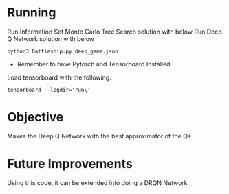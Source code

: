 # Running
Run Information Set Monte Carlo Tree Search solution with below
Run Deep Q Network solution with below
```
python3 Battleship.py deep_game.json
```

- Remember to have Pytorch and Tensorboard Installed

Load tensorboard with the following:
```
tensorboard --logdir='run\'
```

# Objective

Makes the Deep Q Network with the best approximator of the Q* 

# Future Improvements

Using this code, it can be extended into doing a DRQN Network

